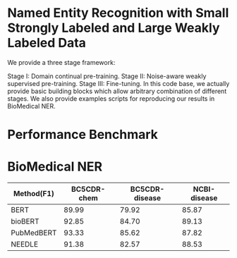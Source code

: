 # Named Entity Recognition with Small Strongly Labeled and Large Weakly Labeled Data

We provide a three stage framework:

Stage I: Domain continual pre-training.
Stage II: Noise-aware weakly supervised pre-training.
Stage III: Fine-tuning. In this code base, we actually provide basic building blocks which allow arbitrary combination of different stages. We also provide examples scripts for reproducing our results in BioMedical NER.

# Performance Benchmark

# BioMedical NER

| Method(F1) | BC5CDR-chem | BC5CDR-disease | NCBI-disease |
|------------|-------------|----------------|--------------|
| BERT       | 89.99       | 79.92          | 85.87        |
| bioBERT    | 92.85       | 84.70          | 89.13        |
| PubMedBERT | 93.33       | 85.62          | 87.82        |
| NEEDLE     | 91.38       | 82.57          | 88.53        |



